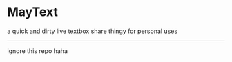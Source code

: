 # MayText

a quick and dirty live textbox share thingy for personal uses

----

ignore this repo haha